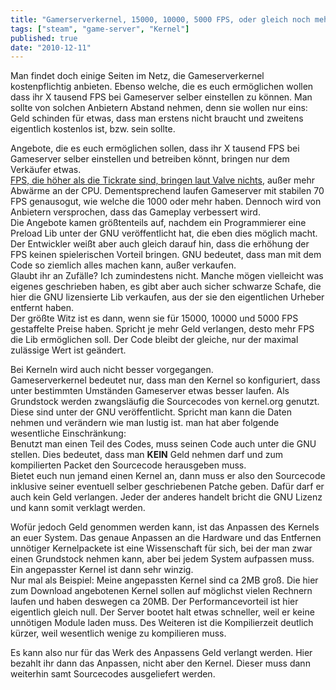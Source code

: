 ```yaml
---
title: "Gamerserverkernel, 15000, 10000, 5000 FPS, oder gleich noch mehr?"
tags: ["steam", "game-server", "Kernel"]
published: true
date: "2010-12-11"
---
```


Man findet doch einige Seiten im Netz, die Gameserverkernel kostenpflichtig anbieten. Ebenso welche, die es euch ermöglichen wollen dass ihr X tausend FPS bei Gameserver selber einstellen zu können. Man sollte von solchen Anbietern Abstand nehmen, denn sie wollen nur eins: Geld schinden für etwas, dass man erstens nicht braucht und zweitens eigentlich kostenlos ist, bzw. sein sollte.

Angebote, die es euch ermöglichen sollen, dass ihr X tausend FPS bei Gameserver selber einstellen und betreiben könnt, bringen nur dem Verkäufer etwas.  
[FPS, die höher als die Tickrate sind, bringen laut Valve nichts](/server-fps-die-hoher-als-die-tickrate-sind-bringen-es-nicht/), außer mehr Abwärme an der CPU. Dementsprechend laufen Gameserver mit stabilen 70 FPS genausogut, wie welche die 1000 oder mehr haben. Dennoch wird von Anbietern versprochen, dass das Gameplay verbessert wird.  
Die Angebote kamen größtenteils auf, nachdem ein Programmierer eine Preload Lib unter der GNU veröffentlicht hat, die eben dies möglich macht. Der Entwickler weißt aber auch gleich darauf hin, dass die erhöhung der FPS keinen spielerischen Vorteil bringen. GNU bedeutet, dass man mit dem Code so ziemlich alles machen kann, außer verkaufen.  
Glaubt ihr an Zufälle? Ich zumindestens nicht. Manche mögen vielleicht was eigenes geschrieben haben, es gibt aber auch sicher schwarze Schafe, die hier die GNU lizensierte Lib verkaufen, aus der sie den eigentlichen Urheber entfernt haben.  
Der größte Witz ist es dann, wenn sie für 15000, 10000 und 5000 FPS gestaffelte Preise haben. Spricht je mehr Geld verlangen, desto mehr FPS die Lib ermöglichen soll. Der Code bleibt der gleiche, nur der maximal zulässige Wert ist geändert.  
  
Bei Kerneln wird auch nicht besser vorgegangen.  
Gameserverkernel bedeutet nur, dass man den Kernel so konfiguriert, dass unter bestimmten Umständen Gameserver etwas besser laufen. Als Grundstock werden zwangsläufig die Sourcecodes von kernel.org genutzt. Diese sind unter der GNU veröffentlicht. Spricht man kann die Daten nehmen und verändern wie man lustig ist. man hat aber folgende wesentliche Einschränkung:  
Benutzt man einen Teil des Codes, muss seinen Code auch unter die GNU stellen. Dies bedeutet, dass man **KEIN** Geld nehmen darf und zum kompilierten Packet den Sourcecode herausgeben muss.  
Bietet euch nun jemand einen Kernel an, dann muss er also den Sourcecode inklusive seiner eventuell selber geschriebenen Patche geben. Dafür darf er auch kein Geld verlangen. Jeder der anderes handelt bricht die GNU Lizenz und kann somit verklagt werden.

Wofür jedoch Geld genommen werden kann, ist das Anpassen des Kernels an euer System. Das genaue Anpassen an die Hardware und das Entfernen unnötiger Kernelpackete ist eine Wissenschaft für sich, bei der man zwar einen Grundstock nehmen kann, aber bei jedem System aufpassen muss. Ein angepasster Kernel ist dann sehr winzig.  
Nur mal als Beispiel: Meine angepassten Kernel sind ca 2MB groß. Die hier zum Download angebotenen Kernel sollen auf möglichst vielen Rechnern laufen und haben deswegen ca 20MB. Der Performancevorteil ist hier eigentlich gleich null. Der Server bootet halt etwas schneller, weil er keine unnötigen Module laden muss. Des Weiteren ist die Kompilierzeit deutlich kürzer, weil wesentlich wenige zu kompilieren muss.

Es kann also nur für das Werk des Anpassens Geld verlangt werden. Hier bezahlt ihr dann das Anpassen, nicht aber den Kernel. Dieser muss dann weiterhin samt Sourcecodes ausgeliefert werden.

